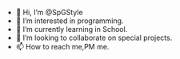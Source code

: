 - 👋 Hi, I’m @SpGStyle
- 👀 I’m interested in programming.
- 🌱 I’m currently learning in School.
- 💞️ I’m looking to collaborate on special projects.
- 📫 How to reach me,PM me.

<!---
SpGStyle/SpGStyle is a ✨ special ✨ repository because its `README.md` (this file) appears on your GitHub profile.
You can click the Preview link to take a look at your changes.
--->
